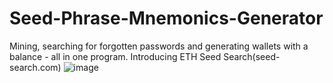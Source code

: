 # Seed-Phrase-Mnemonics-Generator
Mining, searching for forgotten passwords and generating wallets with a balance - all in one program. Introducing ETH Seed Search(seed-search.com)
![image](https://user-images.githubusercontent.com/125914750/220188641-9f05a167-65bf-435b-b444-1a20695941b0.png)

